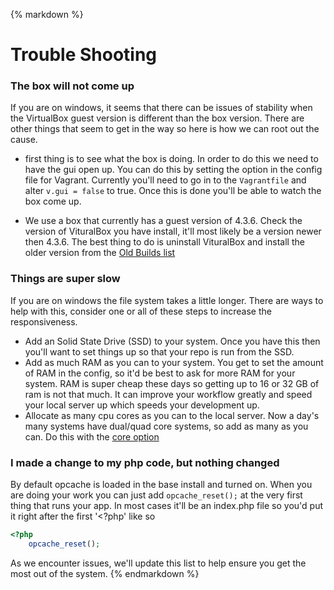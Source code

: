 {% markdown %}
# Trouble Shooting

### The box will not come up
If you are on windows, it seems that there can be issues of stability when the VirtualBox guest version is different than the box version.  There are other things that seem to get in the way so here is how we can root out the cause.

* first thing is to see what the box is doing.  In order to do this we need to have the gui open up.  You can do this by setting the option in the config file for Vagrant.  Currently you'll need to go in to the `Vagrantfile` and alter `v.gui = false` to true.  Once this is done you'll be able to watch the box come up.  

* We use a box that currently has a guest version of 4.3.6.  Check the version of VituralBox you have install, it'll most likely be a version newer then 4.3.6.  The best thing to do is uninstall VituralBox and install the older version from the [Old Builds list](https://www.virtualbox.org/wiki/Download_Old_Builds_4_3)

### Things are super slow
If you are on windows the file system takes a little longer.  There are ways to help with this, consider one or all of these steps to increase the responsiveness.

* Add an Solid State Drive (SSD) to your system.  Once you have this then you'll want to set things up so that your repo is run from the SSD.
* Add as much RAM as you can to your system.  You get to set the amount of RAM in the config, so it'd be best to ask for more RAM for your system.  RAM is super cheap these days so getting up to 16 or 32 GB of ram is not that much.  It can improve your workflow greatly and speed your local server up which speeds your development up.
* Allocate as many cpu cores as you can to the local server.  Now a day's many systems have dual/quad core systems, so add as many as you can.  Do this with the [core option](http://washingtonstateuniversity.github.io/WSU-Web-Serverbase/site/development.html#-cores-)

### I made a change to my php code, but nothing changed
By default opcache is loaded in the base install and turned on.  When you are doing your work you can just add `opcache_reset();` at the very first thing that runs your app.  In most cases it'll be an index.php file so you'd put it right after the first '<?php' like so

```php
<?php
    opcache_reset();
```




As we encounter issues, we'll update this list to help ensure you get the most out of the system.
{% endmarkdown %}